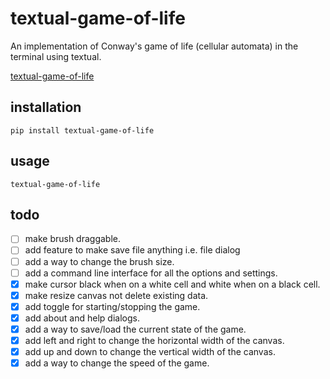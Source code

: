 # textual-game-of-life

An implementation of Conway's game of life (cellular automata) in the terminal using textual.

[textual-game-of-life](https://github.com/thomascrha/textual-game-of-life/assets/5226462/66dd4153-d286-4680-ac73-8fd63e60c00e)

## installation

```
pip install textual-game-of-life
```

## usage

```
textual-game-of-life
```

## todo

- [ ] make brush draggable.
- [ ] add feature to make save file anything i.e. file dialog
- [ ] add a way to change the brush size.
- [ ] add a command line interface for all the options and settings.
- [x] make cursor black when on a white cell and white when on a black cell.
- [x] make resize canvas not delete existing data.
- [x] add toggle for starting/stopping the game.
- [x] add about and help dialogs.
- [x] add a way to save/load the current state of the game.
- [x] add left and right to change the horizontal width of the canvas.
- [x] add up and down to change the vertical width of the canvas.
- [x] add a way to change the speed of the game.
